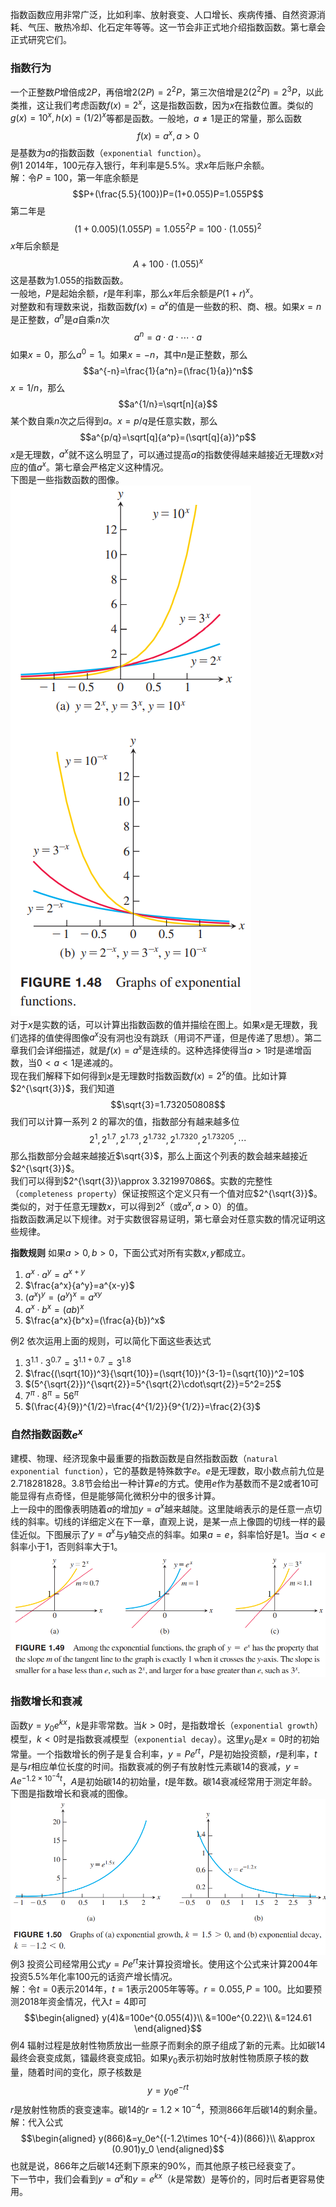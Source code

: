 指数函数应用非常广泛，比如利率、放射衰变、人口增长、疾病传播、自然资源消耗、气压、散热冷却、化石定年等等。这一节会非正式地介绍指数函数。第七章会正式研究它们。

### 指数行为
一个正整数$P$增倍成$2P$，再倍增$2(2P)=2^2P$，第三次倍增是$2(2^2P)=2^3P$，以此类推，这让我们考虑函数$f(x)=2^x$，这是指数函数，因为$x$在指数位置。类似的$g(x)=10^x,h(x)=(1/2)^x$等都是函数。一般地，$a\neq 1$是正的常量，那么函数
$$f(x)=a^x,a>0$$
是基数为$a$的指数函数（`exponential function`）。  
例1 2014年，100元存入银行，年利率是$5.5\%$。求$x$年后账户余额。  
解：令$P=100$，第一年底余额是
$$P+(\frac{5.5}{100})P=(1+0.055)P=1.055P$$
第二年是
$$(1+0.005)(1.055P)=1.055^2P=100\cdot(1.055)^2$$
$x$年后余额是
$$A+100\cdot(1.055)^x$$
这是基数为1.055的指数函数。  
一般地，$P$是起始余额，$r$是年利率，那么$x$年后余额是$P(1+r)^x$。  
对整数和有理数来说，指数函数$f(x)=a^x$的值是一些数的积、商、根。如果$x=n$是正整数，$a^n$是$a$自乘$n$次
$$a^n=a\cdot a\cdot\cdots\cdot a$$
如果$x=0$，那么$a^0=1$。如果$x=-n$，其中$n$是正整数，那么
$$a^{-n}=\frac{1}{a^n}=(\frac{1}{a})^n$$
$x=1/n$，那么
$$a^{1/n}=\sqrt[n]{a}$$
某个数自乘$n$次之后得到$a$。$x=p/q$是任意实数，那么
$$a^{p/q}=\sqrt[q]{a^p}=(\sqrt[q]{a})^p$$
$x$是无理数，$a^x$就不这么明显了，可以通过提高$a$的指数使得越来越接近无理数$x$对应的值$a^x$。第七章会严格定义这种情况。  
下图是一些指数函数的图像。  
![](040.010.png)  
对于$x$是实数的话，可以计算出指数函数的值并描绘在图上。如果$x$是无理数，我们选择的值使得图像$a^x$没有洞也没有跳跃（用词不严谨，但是传递了思想）。第二章我们会详细描述，就是$f(x)=a^x$是连续的。这种选择使得当$a>1$时是递增函数，当$0<a<1$是递减的。  
现在我们解释下如何得到$x$是无理数时指数函数$f(x)=2^x$的值。比如计算$2^{\sqrt{3}}$，我们知道
$$\sqrt{3}=1.732050808$$
我们可以计算一系列 $2$ 的幂次的值，指数部分有越来越多位
$$2^1,2^{1.7},2^{1.73},2^{1.732},2^{1.7320},2^{1.73205},\cdots$$
那么指数部分会越来越接近$\sqrt{3}$，那么上面这个列表的数会越来越接近$2^{\sqrt{3}}$。  
我们可以得到$2^{\sqrt{3}}\approx 3.321997086$。实数的完整性（`completeness property`）保证按照这个定义只有一个值对应$2^{\sqrt{3}}$。类似的，对于任意无理数$x$，可以得到$2^x$（或$a^x,a>0$）的值。  
指数函数满足以下规律。对于实数很容易证明，第七章会对任意实数的情况证明这些规律。  

**指数规则**
如果$a>0,b>0$，下面公式对所有实数$x,y$都成立。
1. $a^x\cdot a^y=a^{x+y}$
2. $\frac{a^x}{a^y}=a^{x-y}$
3. $(a^x)^y=(a^y)^x=a^{xy}$
4. $a^x\cdot b^x=(ab)^x$
5. $\frac{a^x}{b^x}=(\frac{a}{b})^x$

例2 依次运用上面的规则，可以简化下面这些表达式
1. $3^{1.1}\cdot 3^{0.7}=3^{1.1+0.7}=3^{1.8}$
2. $\frac{(\sqrt{10})^3}{\sqrt{10}}=(\sqrt{10})^{3-1}=(\sqrt{10})^2=10$
3. $(5^{\sqrt{2}})^{\sqrt{2}}=5^{\sqrt{2}\cdot\sqrt{2}}=5^2=25$
4. $7^{\pi}\cdot 8^{\pi}=56^{\pi}$
5. $(\frac{4}{9})^{1/2}=\frac{4^{1/2}}{9^{1/2}}=\frac{2}{3}$

### 自然指数函数$e^x$
建模、物理、经济现象中最重要的指数函数是自然指数函数（`natural exponential function`），它的基数是特殊数字$e$。$e$是无理数，取小数点前九位是$2.718281828$。3.8节会给出一种计算$e$的方式。使用$e$作为基数而不是2或者10可能显得有点奇怪，但是能够简化微积分中的很多计算。  
上一段中的图像表明随着$a$的增加$y=a^x$越来越陡。这里陡峭表示的是任意一点切线的斜率。切线的详细定义在下一章，直观上说，是某一点上像圆的切线一样的最佳近似。下图展示了$y=a^x$与$y$轴交点的斜率。如果$a=e$，斜率恰好是1。当$a<e$斜率小于1，否则斜率大于1。  
![](040.020.png)

### 指数增长和衰减
函数$y=y_0e^{kx}$，$k$是非零常数。当$k>0$时，是指数增长（`exponential growth`）模型，$k<0$时是指数衰减模型（`exponential decay`）。这里$y_0$是$x=0$时的初始常量。一个指数增长的例子是复合利率，$y=Pe^{rt}$，$P$是初始投资额，$r$是利率，$t$是与$r$相应单位长度的时间。指数衰减的例子有放射性元素碳14的衰减，$y=Ae^{-1.2\times 10^{-4}t}$，$A$是初始碳14的初始量，$t$是年数。碳14衰减经常用于测定年龄。下图是指数增长和衰减的图像。  
![](040.030.png)  
例3 投资公司经常用公式$y=Pe^{rt}$来计算投资增长。使用这个公式来计算2004年投资5.5%年化率100元的话资产增长情况。  
解：令$t=0$表示2014年，$t=1$表示2005年等等。$r=0.055,P=100$。比如要预测2018年资金情况，代入$t=4$即可
$$\begin{aligned}
y(4)&=100e^{0.055(4)}\\
&=100e^{0.22}\\
&=124.61
\end{aligned}$$
例4 辐射过程是放射性物质放出一些原子而剩余的原子组成了新的元素。比如碳14最终会衰变成氮，镭最终衰变成铅。如果$y_0$表示初始时放射性物质原子核的数量，随着时间的变化，原子核数是
$$y=y_0e^{-rt}$$
$r$是放射性物质的衰变速率。碳14的$r=1.2\times 10^{-4}$，预测866年后碳14的剩余量。  
解：代入公式
$$\begin{aligned}
y(866)&=y_0e^{(-1.2\times 10^{-4})(866)}\\
&\approx (0.901)y_0
\end{aligned}$$
也就是说，866年之后碳14还剩下原来的90%，而其他原子核已经衰变了。  
下一节中，我们会看到$y=a^x$和$y=e^{kx}$（$k$是常数）是等价的，同时后者更容易使用。

